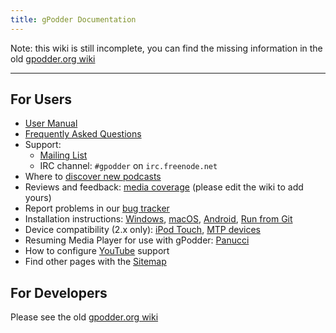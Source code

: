 ```yaml
---
title: gPodder Documentation
---
```


Note: this wiki is still incomplete, you can find the missing information in the old [gpodder.org wiki](http://wiki.gpodder.org/)

---

## For Users

 * [User Manual](user-manual.md)
 * [Frequently Asked Questions](faq.md)
 * Support:
   * [Mailing List](mailing-list.md)
   * IRC channel: `#gpodder` on `irc.freenode.net`
 * Where to [discover new podcasts](podcast-directories.md)
 * Reviews and feedback: [media coverage](media-coverage.md) (please edit the wiki to add yours)
 * Report problems in our [bug tracker](https://github.com/gpodder/gpodder/issues)
 * Installation instructions: [Windows](windows.md), [macOS](macos.md), [Android](android.md), [Run from Git](run-from-git.md) 
 * Device compatibility (2.x only): [iPod Touch](ipod-touch.md), [MTP devices](mtp-devices.md)
 * Resuming Media Player for use with gPodder: [Panucci](https://github.com/gpodder/panucci)
 * How to configure [YouTube](youtube.md) support
 * Find other pages with the [Sitemap](sitemap.md)

## For Developers

Please see the old [gpodder.org wiki](http://wiki.gpodder.org/)